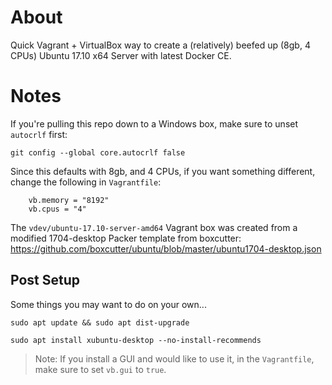 # About
Quick Vagrant + VirtualBox way to create a (relatively) beefed up (8gb, 4 CPUs) Ubuntu 17.10 x64 Server with latest Docker CE.

# Notes
If you're pulling this repo down to a Windows box, make sure to unset `autocrlf` first:

    git config --global core.autocrlf false

Since this defaults with 8gb, and 4 CPUs, if you want something different, change the following in `Vagrantfile`:

        vb.memory = "8192"
        vb.cpus = "4"

The `vdev/ubuntu-17.10-server-amd64` Vagrant box was created from a modified 1704-desktop Packer template from boxcutter:
https://github.com/boxcutter/ubuntu/blob/master/ubuntu1704-desktop.json

## Post Setup
Some things you may want to do on your own...

    sudo apt update && sudo apt dist-upgrade
    
    sudo apt install xubuntu-desktop --no-install-recommends

> Note: If you install a GUI and would like to use it, in the `Vagrantfile`, make sure to set `vb.gui` to `true`.

